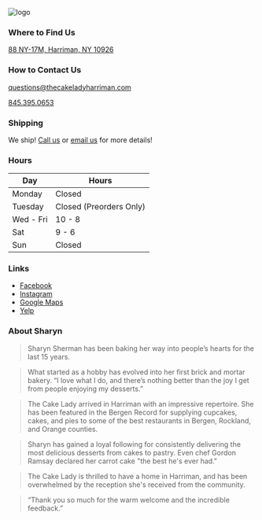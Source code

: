 ![logo](./images/logo.avif)

### Where to Find Us
[88 NY-17M, Harriman, NY 10926](https://goo.gl/maps/Pt9AJTcURvp4d798A)

### How to Contact Us
[questions@thecakeladyharriman.com](mailto:questions@thecakeladyharriman.com)

[845.395.0653](tel:18453950653)

### Shipping
We ship! [Call us](tel:18453950653) or [email us](mailto:questions@thecakeladyharriman.com?subject=I%20have%20a%20question%20about%20shipping) for more details!

### Hours

| Day | Hours |
| --- | ----- |
| Monday | Closed |
| Tuesday | Closed (Preorders Only) |
| Wed - Fri | 10 - 8 |
| Sat | 9 - 6 |
| Sun | Closed |

### Links
- [Facebook](https://www.facebook.com/cakelady2561/)
- [Instagram](https://www.instagram.com/originalcakelady/)
- [Google Maps](https://goo.gl/maps/NAPLWLsCb5Sj2cEA9)
- [Yelp](https://www.yelp.com/biz/the-cake-lady-desserts-and-cafe-harriman)

### About Sharyn

> Sharyn Sherman has been baking her way into people’s hearts for the last 15 years.

> What started as a hobby has evolved into her first brick and mortar bakery. “I love what I do, and there’s nothing better than the joy I get from people enjoying my desserts.”

> The Cake Lady arrived in Harriman with an impressive repertoire. She has been featured in the Bergen Record for supplying cupcakes, cakes, and pies to some of the best restaurants in Bergen, Rockland, and Orange counties.

> Sharyn has gained a loyal following for consistently delivering the most delicious desserts from cakes to pastry. Even chef Gordon Ramsay declared her carrot cake "the best he's ever had."

> The Cake Lady is thrilled to have a home in Harriman, and has been overwhelmed by the reception she's received from the community.

> “Thank you so much for the warm welcome and the incredible feedback.”
